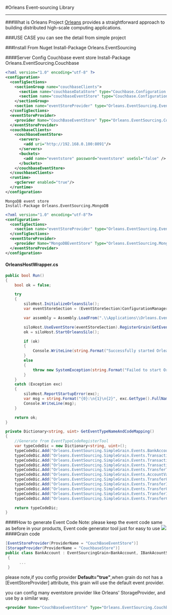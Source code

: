 #Orleans Event-sourcing Library

----------
###What is Orleans
  Project [Orleans](https://github.com/dotnet/orleans) provides a straightforward approach to building distributed high-scale computing applications.
  
###USE CASE
  you can see the detail from simple project

###Install From Nuget
    Install-Package Orleans.EventSourcing

####Server Config
    Couchbase event store 
    Install-Package Orleans.EventSourcing.Couchbase
```xml
<?xml version="1.0" encoding="utf-8" ?>
<configuration>
  <configSections>
    <sectionGroup name="couchbaseClients">
      <section name="couchbaseDataStore" type="Couchbase.Configuration.Client.Providers.CouchbaseClientSection, Couchbase.NetClient" />
      <section name="couchbaseEventStore" type="Couchbase.Configuration.Client.Providers.CouchbaseClientSection, Couchbase.NetClient" />
    </sectionGroup>
    <section name="eventStoreProvider" type="Orleans.EventSourcing.EventStoreSection,Orleans.EventSourcing" />
  </configSections> 
  <eventStoreProvider>
    <provider Name="CouchBaseEventStore" Type="Orleans.EventSourcing.Couchbase.EventStoreProvider,Orleans.EventSourcing.Couchbase" Default="true" ConfigSection="couchbaseClients/couchbaseEventStore" />
  </eventStoreProvider>
  <couchbaseClients>    
    <couchbaseEventStore>
      <servers>
        <add uri="http://192.168.0.100:8091"/> 
      </servers>
      <buckets>
        <add name="eventstore" password="eventstore" useSsl="false" />
      </buckets>
    </couchbaseEventStore>
  </couchbaseClients>
  <runtime>
    <gcServer enabled="true"/>
  </runtime>
</configuration>
``` 

    MongoDB event store 
    Install-Package Orleans.EventSourcing.MongoDB
```xml
<?xml version="1.0" encoding="utf-8"?>
<configuration>
  <configSections>
    <section name="eventStoreProvider" type="Orleans.EventSourcing.EventStoreSection,Orleans.EventSourcing" />
  </configSections> 
  <eventStoreProvider>
    <provider Name="MongoDBEventStore" Type="Orleans.EventSourcing.MongoDB.EventStoreProvider,Orleans.EventSourcing.MongoDB" Default="true" DatabaseName="eventstore" ConnectionString="mongodb://192.168.2.10:27017" />
  </eventStoreProvider> 
</configuration>
```
#### OrleansHostWrapper.cs

```csharp
public bool Run()
{
    bool ok = false;

    try
    {
        siloHost.InitializeOrleansSilo();
        var eventStoreSection = (EventStoreSection)ConfigurationManager.GetSection("eventStoreProvider");

        var assembly = Assembly.LoadFrom(".\\Applications\\Orleans.EventSourcing.SimpleGrain\\Orleans.EventSourcing.SimpleGrain.dll");

        siloHost.UseEventStore(eventStoreSection).RegisterGrain(GetEventTypeNameAndCodeMapping(), assembly);
        ok = siloHost.StartOrleansSilo();

        if (ok)
        {
            Console.WriteLine(string.Format("Successfully started Orleans silo '{0}' as a {1} node.", siloHost.Name, siloHost.Type));
        }
        else
        {
            throw new SystemException(string.Format("Failed to start Orleans silo '{0}' as a {1} node.", siloHost.Name, siloHost.Type));
        }
    }
    catch (Exception exc)
    {
        siloHost.ReportStartupError(exc);
        var msg = string.Format("{0}:\n{1}\n{2}", exc.GetType().FullName, exc.Message, exc.StackTrace);
        Console.WriteLine(msg);
    }

    return ok;
}

private Dictionary<string, uint> GetEventTypeNameAndCodeMapping()
{
    //Generate from EventTypeCodeRegisterTool
    var typeCodeDic = new Dictionary<string, uint>();
    typeCodeDic.Add("Orleans.EventSourcing.SimpleGrain.Events.BankAccountInitializeEvent", 1001);
    typeCodeDic.Add("Orleans.EventSourcing.SimpleGrain.Events.TransactionPreparationAddedEvent", 1002);
    typeCodeDic.Add("Orleans.EventSourcing.SimpleGrain.Events.TransactionPreparationCommittedEvent", 1003);
    typeCodeDic.Add("Orleans.EventSourcing.SimpleGrain.Events.TransactionPreparationCanceledEvent", 1004);
    typeCodeDic.Add("Orleans.EventSourcing.SimpleGrain.Events.TransferTransactionStartedEvent", 1005);
    typeCodeDic.Add("Orleans.EventSourcing.SimpleGrain.Events.AccountValidatePassedEvent", 1006);
    typeCodeDic.Add("Orleans.EventSourcing.SimpleGrain.Events.TransferOutPreparationConfirmedEvent", 1007);
    typeCodeDic.Add("Orleans.EventSourcing.SimpleGrain.Events.TransferInPreparationConfirmedEvent", 1008);
    typeCodeDic.Add("Orleans.EventSourcing.SimpleGrain.Events.TransferOutConfirmedEvent", 1009);
    typeCodeDic.Add("Orleans.EventSourcing.SimpleGrain.Events.TransferInConfirmedEvent", 1010);
    typeCodeDic.Add("Orleans.EventSourcing.SimpleGrain.Events.TransferCanceledEvent", 1011);

    return typeCodeDic;
}
```
####How to generate Event Code
    Note:  please keep the event code  same as before in your products, Event code generator tool just for easy to use
![](https://github.com/weitaolee/Orleans.EventSourcing/blob/develop/generatecode.jpg)
####Grain code

```csharp
[EventStoreProvider(ProviderName = "CouchBaseEventStore")]
[StorageProvider(ProviderName = "CouchbaseStore")]    
public class BankAccount : EventSourcingGrain<BankAccount, IBankAcountState>, IBankAccount
 {
      ...
 }
``` 

please note,if you config provider **Default="true"**,when grain do not has a [EventStoreProvider] attribute, this grain will use the default event provider.   

you can config many eventstore provider like Orleans' StorageProvider, and use by a similar way. 
```xml
<provider Name="CouchBaseEventStore" Type="Orleans.EventSourcing.Couchbase.EventStoreProvider,Orleans.EventSourcing.Couchbase" Default="true" ConfigSection="couchbaseClients/couchbaseEventStore" />
```
 